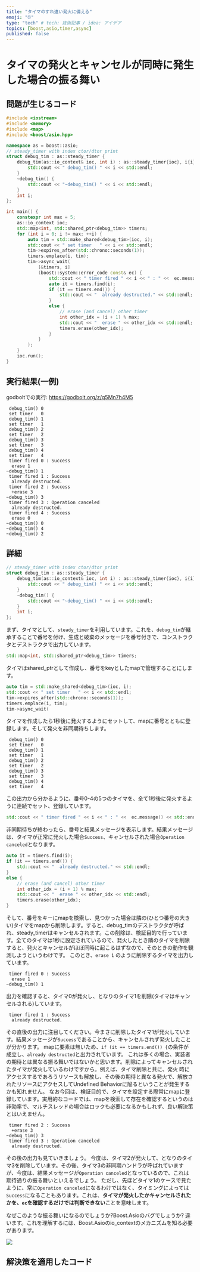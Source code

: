 ```yaml
---
title: "タイマのすれ違い発火に備える"
emoji: "⏰"
type: "tech" # tech: 技術記事 / idea: アイデア
topics: [boost,asio,timer,async]
published: false
---
```


# タイマの発火とキャンセルが同時に発生した場合の振る舞い

## 問題が生じるコード
```cpp
#include <iostream>
#include <memory>
#include <map>
#include <boost/asio.hpp>

namespace as = boost::asio;
// steady_timer with index ctor/dtor print
struct debug_tim : as::steady_timer {
    debug_tim(as::io_context& ioc, int i) : as::steady_timer{ioc}, i{i} {
        std::cout << " debug_tim() " << i << std::endl;
    }
    ~debug_tim() {
        std::cout << "~debug_tim() " << i << std::endl;
    }
    int i;
};

int main() {
    constexpr int max = 5;
    as::io_context ioc;
    std::map<int, std::shared_ptr<debug_tim>> timers;
    for (int i = 0; i != max; ++i) {
        auto tim = std::make_shared<debug_tim>(ioc, i);
        std::cout << " set timer   " << i << std::endl;
        tim->expires_after(std::chrono::seconds(1));
        timers.emplace(i, tim);
        tim->async_wait(
            [&timers, i]
            (boost::system::error_code const& ec) {
                std::cout << " timer fired " << i << " : " <<  ec.message() << std::endl;
                auto it = timers.find(i);
                if (it == timers.end()) {
                    std::cout << "  already destructed." << std::endl;
                }
                else {
                    // erase (and cancel) other timer
                    int other_idx = (i + 1) % max;
                    std::cout << "  erase " << other_idx << std::endl;
                    timers.erase(other_idx);
                }
            }
        );
    }
    ioc.run();
}

```

## 実行結果(一例)

godboltでの実行:
https://godbolt.org/z/q5Mn7h4M5

```
 debug_tim() 0
 set timer   0
 debug_tim() 1
 set timer   1
 debug_tim() 2
 set timer   2
 debug_tim() 3
 set timer   3
 debug_tim() 4
 set timer   4
 timer fired 0 : Success
  erase 1
~debug_tim() 1
 timer fired 1 : Success
  already destructed.
 timer fired 2 : Success
  +erase 3
~debug_tim() 3
 timer fired 3 : Operation canceled
  already destructed.
 timer fired 4 : Success
  erase 0
~debug_tim() 0
~debug_tim() 4
~debug_tim() 2
```

## 詳細

```cpp
// steady_timer with index ctor/dtor print
struct debug_tim : as::steady_timer {
    debug_tim(as::io_context& ioc, int i) : as::steady_timer{ioc}, i{i} {
        std::cout << " debug_tim() " << i << std::endl;
    }
    ~debug_tim() {
        std::cout << "~debug_tim() " << i << std::endl;
    }
    int i;
};
```

まず、タイマとして、`steady_timer`を利用しています。これを、`debug_tim`が継承することで番号を付け、生成と破棄のメッセージを番号付きで、コンストラクタとデストラクタで出力しています。

```cpp
std::map<int, std::shared_ptr<debug_tim>> timers;
```

タイマはshared_ptrとして作成し、番号をkeyとしたmapで管理することにします。

```cpp
auto tim = std::make_shared<debug_tim>(ioc, i);
std::cout << " set timer   " << i << std::endl;
tim->expires_after(std::chrono::seconds(1));
timers.emplace(i, tim);
tim->async_wait(
```

タイマを作成したら1秒後に発火するようにセットして、mapに番号とともに登録します。そして発火を非同期待ちします。

```
 debug_tim() 0
 set timer   0
 debug_tim() 1
 set timer   1
 debug_tim() 2
 set timer   2
 debug_tim() 3
 set timer   3
 debug_tim() 4
 set timer   4
```

この出力から分かるように、番号0-4の5つのタイマを、全て1秒後に発火するように連続でセット、登録しています。

```cpp
std::cout << " timer fired " << i << " : " <<  ec.message() << std::endl;
```

非同期待ちが終わったら、番号と結果メッセージを表示します。結果メッセージは、タイマが正常に発火した場合`Success`、キャンセルされた場合`Operation canceled`となります。

```cpp
auto it = timers.find(i);
if (it == timers.end()) {
    std::cout << "  already destructed." << std::endl;
}
else {
    // erase (and cancel) other timer
    int other_idx = (i + 1) % max;
    std::cout << "  erase " << other_idx << std::endl;
    timers.erase(other_idx);
}
```

そして、番号をキーにmapを検索し、見つかった場合は隣の(ひとつ番号の大きい)タイマをmapから削除します。すると、debug_timのデストラクタが呼ばれ、steady_timerはキャンセルされます。この削除は、検証目的で行っています。全てのタイマは1秒に設定されているので、発火したとき隣のタイマを削除すると、発火とキャンセルがほぼ同時に起こるはずなので、そのときの動作を観測しようというわけです。
このとき、`erase 1` のように削除するタイマを出力しています。

```
 timer fired 0 : Success
  erase 1
~debug_tim() 1
```

出力を確認すると、タイマ0が発火し、となりのタイマ1を削除(タイマはキャンセルされる)しています。

```
 timer fired 1 : Success
  already destructed.
```

その直後の出力に注目してください。今まさに削除したタイマ1が発火しています。結果メッセージが`Success`であることから、キャンセルされず発火したことが分かります。
mapに要素は無いため、`if (it == timers.end()) {`の条件が成立し、`already destructed`と出力されています。
これは多くの場合、実装者の期待とは異なる振る舞いではないかと思います。削除によってキャンセルされたタイマが発火しているわけですから。例えば、タイマ削除と共に、発火
時にアクセスするであろうリソースも解放し、その後の期待と異なる発火で、解放されたリソースにアクセスしてUndefined Behaviorに陥るということが発生するかも知れません。
なお今回は、検証目的で、タイマを設定する際常にmapに登録しています。実用的なコードでは、mapを検索して存在を確認するというのは非効率で、マルチスレッドの場合はロックも必要になるかもしれず、良い解決策とはいえません。

```
 timer fired 2 : Success
  +erase 3
~debug_tim() 3
 timer fired 3 : Operation canceled
  already destructed.
```

その後の出力も見ていきましょう。
今度は、タイマ2が発火して、となりのタイマ3を削除しています。その後、タイマ3の非同期ハンドラが呼ばれていますが、今度は、結果メッセージが`Operation canceled`となっているので、これは期待通りの振る舞いといえるでしょう。
ただし、先ほどタイマ1のケースで見たように、常に`Operation canceled`になるわけではなく、タイミングによっては`Success`になることもあります。これは、**タイマが発火したかキャンセルされたかを、`ec`を確認するだけでは判断できない**ことを意味します。

なぜこのような振る舞いになるのでしょうか?Boost.Asioのバグでしょうか?
違います。これを理解するには、Boost.Asioのio_contextのメカニズムを知る必要があります。

![](/images/timer.svg)

## 解決策を適用したコード

